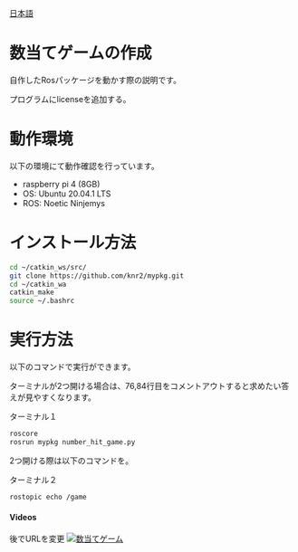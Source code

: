 [日本語](README.md)
# 数当てゲームの作成

自作したRosパッケージを動かす際の説明です。

プログラムにlicenseを追加する。

# 動作環境

以下の環境にて動作確認を行っています。

- raspberry pi 4 (8GB)
- OS: Ubuntu 20.04.1 LTS
- ROS: Noetic Ninjemys

# インストール方法

```sh
cd ~/catkin_ws/src/
git clone https://github.com/knr2/mypkg.git
cd ~/catkin_wa
catkin_make
source ~/.bashrc
```

# 実行方法

以下のコマンドで実行ができます。

ターミナルが2つ開ける場合は、76,84行目をコメントアウトすると求めたい答えが見やすくなります。

ターミナル１
```sh
roscore
rosrun mypkg number_hit_game.py
```

2つ開ける際は以下のコマンドを。

ターミナル２
```sh
rostopic echo /game
```

#### Videos

後でURLを変更
[![数当てゲーム](http://img.youtube.com/vi/UDOO2g307oI/hqdefault.jpg)](https://youtu.be/UDOO2g307oI)

